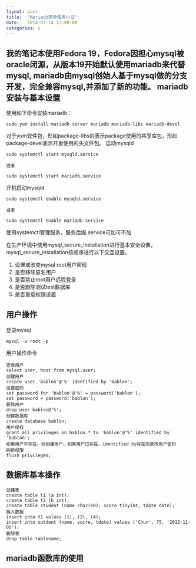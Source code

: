 ```yaml
---
layout: post
title:  "Mariadb简单使用小记"
date:   2014-07-14 13:00:00
categories: c
---
```


我的笔记本使用Fedora 19，Fedora因担心mysql被oracle闭源，从版本19开始默认使用mariadb来代替mysql, mariadb由mysql创始人基于mysql做的分支开发，完全兼容mysql,并添加了新的功能。
mariadb 安装与基本设置
----------------------

使用如下命令安装mariadb：

    sudo yum install mariadb-server mariadb mariadb-libs mariadb-devel
    
对于yum软件包，形如package-libs的表示package使用的共享库包，形如package-devel表示开发使用的头文件包。
启动mysqld

    sudo systemctl start mysqld.service
    
    或者

    sudo systemctl start mariadb.service
    
开机启动mysqld

    sudo systemctl enable mysqld.service
    
    或者

    sudo systemctl enable mariadb.service
    
使用systemctl管理服务，服务后缀.service可加可不加

在生产环境中使用mysql_secure_installation进行基本安全设置，mysql_secure_installation按顺序进行以下交互设置。

1. 设置或改变mysql root用户密码
2. 是否移除匿名用户
3. 是否禁止root用户远程登录
4. 是否删除测试test数据库
5. 是否重载权限设置

用户操作
--------
登录mysql

    mysql -u root -p

用户操作命令
    
    查看用户
    select user, host from mysql.user;
    创建用户
    create user 'bablon'@'%' identified by 'bablon';
    设置密码
    set password for 'bablon'@'%' = password('bablon');
    set password = password('bablon');
    删除用户
    drop user bablon@'%';
    创建数据库
    create database bablon;
    用户授权
    grant all privileges on bablon.* to 'bablon'@'%' identified by 'bablon';
    如果用户不存在，则创建用户。如果用户已存在，identified by存在则更改用户密码
    刷新权限
    flush privileges;
    
数据库基本操作
------------
    创建表
    create table t1 (a int);
    create table t2 (b int);
    create table student (name char(10), score tinyint, tdate date);
    插入数据
    insert into t1 values (1), (2), (4);
    insert into sutdent (name, socre, tdate) values ('Chun', 75, '2012-11-05');
    删除表
    drop table tablename;
    
mariadb函数库的使用
-------------------

